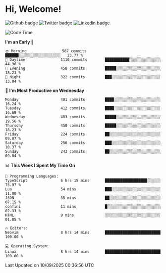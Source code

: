   # Hi, Welcome!
  ![Github badge](https://img.shields.io/github/followers/kraken-afk.svg?style=social&label=Follow&maxAge=2592000)
  [![Twitter badge](https://img.shields.io/badge/-Twitter-00acee?style=flat-square&logo=Twitter&logoColor=white)](https://twitter.com/trshppl)
  [![Linkedin badge](https://img.shields.io/badge/LinkedIn-0077B5?style=flat-square&logo=linkedin&logoColor=white)](https://www.linkedin.com/in/noveanrer)
<!--START_SECTION:waka-->
![Code Time](http://img.shields.io/badge/Code%20Time-1%2C212%20hrs%2011%20mins-blue)

**I'm an Early 🐤** 

```text
🌞 Morning                587 commits         ██████░░░░░░░░░░░░░░░░░░░   23.77 % 
🌆 Daytime                1110 commits        ███████████░░░░░░░░░░░░░░   44.96 % 
🌃 Evening                450 commits         █████░░░░░░░░░░░░░░░░░░░░   18.23 % 
🌙 Night                  322 commits         ███░░░░░░░░░░░░░░░░░░░░░░   13.04 % 
```
📅 **I'm Most Productive on Wednesday** 

```text
Monday                   401 commits         ████░░░░░░░░░░░░░░░░░░░░░   16.24 % 
Tuesday                  412 commits         ████░░░░░░░░░░░░░░░░░░░░░   16.69 % 
Wednesday                483 commits         █████░░░░░░░░░░░░░░░░░░░░   19.56 % 
Thursday                 450 commits         █████░░░░░░░░░░░░░░░░░░░░   18.23 % 
Friday                   224 commits         ██░░░░░░░░░░░░░░░░░░░░░░░   09.07 % 
Saturday                 256 commits         ███░░░░░░░░░░░░░░░░░░░░░░   10.37 % 
Sunday                   243 commits         ██░░░░░░░░░░░░░░░░░░░░░░░   09.84 % 
```


📊 **This Week I Spent My Time On** 

```text
💬 Programming Languages: 
TypeScript               6 hrs 15 mins       ███████████████████░░░░░░   75.97 % 
Lua                      54 mins             ███░░░░░░░░░░░░░░░░░░░░░░   11.00 % 
JSON                     35 mins             ██░░░░░░░░░░░░░░░░░░░░░░░   07.15 % 
confini                  11 mins             █░░░░░░░░░░░░░░░░░░░░░░░░   02.33 % 
HTML                     9 mins              ░░░░░░░░░░░░░░░░░░░░░░░░░   01.85 % 

🔥 Editors: 
Neovim                   8 hrs 14 mins       █████████████████████████   100.00 % 

💻 Operating System: 
Linux                    8 hrs 14 mins       █████████████████████████   100.00 % 
```


 Last Updated on 10/09/2025 00:36:56 UTC
<!--END_SECTION:waka-->